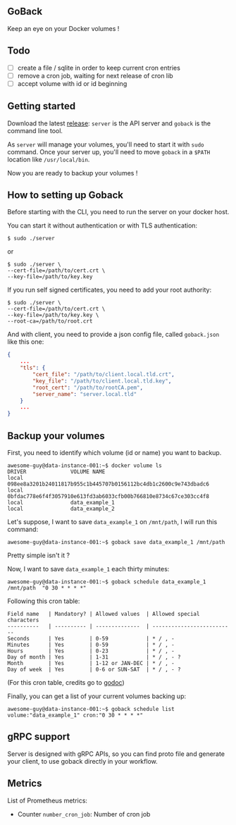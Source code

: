 ## GoBack

Keep an eye on your Docker volumes !

## Todo

  * [ ] create a file / sqlite in order to keep current cron entries
  * [ ] remove a cron job, waiting for next release of cron lib
  * [ ] accept volume with id or id beginning

## Getting started

Download the latest [release](https://github.com/tormath1/goback/releases): `server` is the API server and `goback` is the command line tool. 

As `server` will manage your volumes, you'll need to start it with `sudo` command. Once your server up, you'll need to move `goback` in a `$PATH` location like `/usr/local/bin`.

Now you are ready to backup your volumes ! 

## How to setting up Goback

Before starting with the CLI, you need to run the server on your docker host. 

You can start it without authentication or with TLS authentication: 

```
$ sudo ./server
```

or 

```
$ sudo ./server \
--cert-file=/path/to/cert.crt \
--key-file=/path/to/key.key
```

If you run self signed certificates, you need to add your root authority: 

```
$ sudo ./server \
--cert-file=/path/to/cert.crt \
--key-file=/path/to/key.key \
--root-ca=/path/to/root.crt 
```

And with client, you need to provide a json config file, called `goback.json` like this one: 

```json
{
    ...
    "tls": {
        "cert_file": "/path/to/client.local.tld.crt",
        "key_file": "/path/to/client.local.tld.key",
        "root_cert": "/path/to/rootCA.pem",
        "server_name": "server.local.tld"
    }
    ...
}
```

## Backup your volumes

First, you need to identify which volume (id or name) you want to backup.

```shell
awesome-guy@data-instance-001:~$ docker volume ls
DRIVER              VOLUME NAME
local               098ee8a3201b24011817b955c1b445707b0156112bc4db1c2600c9e743dbadc6
local               0bfdac778e6f4f3057910e613fd3ab6033cfb00b766810e8734c67ce303cc4f8
local               data_example_1
local               data_example_2
```

Let's suppose, I want to save `data_example_1` on `/mnt/path`, I will run this command:

```shell
awesome-guy@data-instance-001:~$ goback save data_example_1 /mnt/path
```

Pretty simple isn't it ?

Now, I want to save `data_example_1` each thirty minutes:

```shell
awesome-guy@data-instance-001:~$ goback schedule data_example_1 /mnt/path  "0 30 * * * *"
```

Following this cron table:

```
Field name   | Mandatory? | Allowed values  | Allowed special characters
----------   | ---------- | --------------  | --------------------------
Seconds      | Yes        | 0-59            | * / , -
Minutes      | Yes        | 0-59            | * / , -
Hours        | Yes        | 0-23            | * / , -
Day of month | Yes        | 1-31            | * / , - ?
Month        | Yes        | 1-12 or JAN-DEC | * / , -
Day of week  | Yes        | 0-6 or SUN-SAT  | * / , - ?
```

(For this cron table, credits go to [godoc](https://godoc.org/github.com/robfig/cron))

Finally, you can get a list of your current volumes backing up:

```shell
awesome-guy@data-instance-001:~$ goback schedule list
volume:"data_example_1" cron:"0 30 * * * *"
```

## gRPC support

Server is designed with gRPC APIs, so you can find proto file and generate your client, to use goback directly in your workflow. 

## Metrics

List of Prometheus metrics:
  * Counter `number_cron_job`: Number of cron job